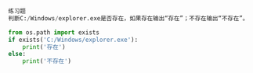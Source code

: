 ```python
练习题
判断C:/Windows/explorer.exe是否存在，如果存在输出“存在”；不存在输出“不存在”。
```

```python
from os.path import exists
if exists('C:/Windows/explorer.exe'):
	print('存在')
else:
	print('不存在')
```

